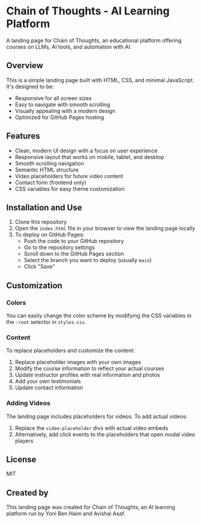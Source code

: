 # Chain of Thoughts - AI Learning Platform

A landing page for Chain of Thoughts, an educational platform offering courses on LLMs, AI tools, and automation with AI.

## Overview

This is a simple landing page built with HTML, CSS, and minimal JavaScript. It's designed to be:

- Responsive for all screen sizes
- Easy to navigate with smooth scrolling
- Visually appealing with a modern design
- Optimized for GitHub Pages hosting

## Features

- Clean, modern UI design with a focus on user experience
- Responsive layout that works on mobile, tablet, and desktop
- Smooth scrolling navigation
- Semantic HTML structure
- Video placeholders for future video content
- Contact form (frontend only)
- CSS variables for easy theme customization

## Installation and Use

1. Clone this repository
2. Open the `index.html` file in your browser to view the landing page locally
3. To deploy on GitHub Pages:
   - Push the code to your GitHub repository
   - Go to the repository settings
   - Scroll down to the GitHub Pages section
   - Select the branch you want to deploy (usually `main`)
   - Click "Save"

## Customization

### Colors

You can easily change the color scheme by modifying the CSS variables in the `:root` selector in `styles.css`.

### Content

To replace placeholders and customize the content:

1. Replace placeholder images with your own images
2. Modify the course information to reflect your actual courses
3. Update instructor profiles with real information and photos
4. Add your own testimonials
5. Update contact information

### Adding Videos

The landing page includes placeholders for videos. To add actual videos:

1. Replace the `video-placeholder` divs with actual video embeds
2. Alternatively, add click events to the placeholders that open modal video players

## License

MIT

## Created by

This landing page was created for Chain of Thoughts, an AI learning platform run by Yoni Ben Haim and Avishai Asaf. 